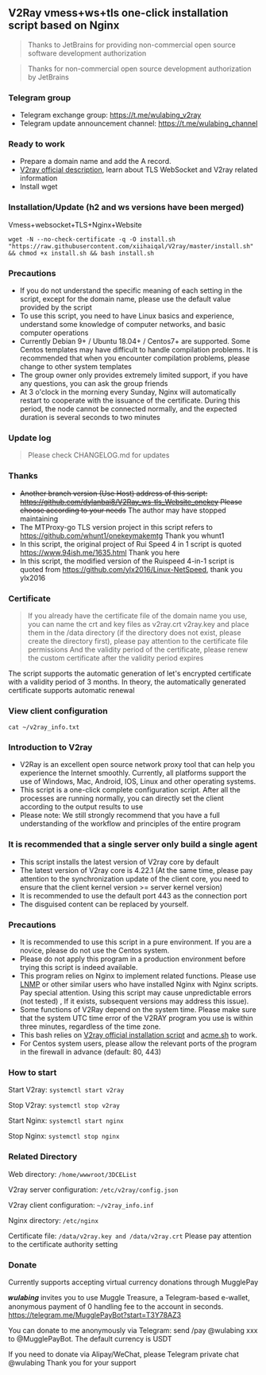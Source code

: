 ## V2Ray vmess+ws+tls one-click installation script based on Nginx

> Thanks to JetBrains for providing non-commercial open source software development authorization

> Thanks for non-commercial open source development authorization by JetBrains
### Telegram group
* Telegram exchange group: https://t.me/wulabing_v2ray
* Telegram update announcement channel: https://t.me/wulabing_channel

### Ready to work
* Prepare a domain name and add the A record.
* [V2ray official description](https://www.v2ray.com/), learn about TLS WebSocket and V2ray related information
* Install wget

### Installation/Update (h2 and ws versions have been merged)
Vmess+websocket+TLS+Nginx+Website
```
wget -N --no-check-certificate -q -O install.sh "https://raw.githubusercontent.com/xiihaiqal/V2ray/master/install.sh" && chmod +x install.sh && bash install.sh
```

### Precautions
* If you do not understand the specific meaning of each setting in the script, except for the domain name, please use the default value provided by the script
* To use this script, you need to have Linux basics and experience, understand some knowledge of computer networks, and basic computer operations
* Currently Debian 9+ / Ubuntu 18.04+ / Centos7+ are supported. Some Centos templates may have difficult to handle compilation problems. It is recommended that when you encounter compilation problems, please change to other system templates
* The group owner only provides extremely limited support, if you have any questions, you can ask the group friends
* At 3 o'clock in the morning every Sunday, Nginx will automatically restart to cooperate with the issuance of the certificate. During this period, the node cannot be connected normally, and the expected duration is several seconds to two minutes

### Update log
> Please check CHANGELOG.md for updates

### Thanks
* ~~Another branch version (Use Host) address of this script: https://github.com/dylanbai8/V2Ray_ws-tls_Website_onekey Please choose according to your needs~~ The author may have stopped maintaining
* The MTProxy-go TLS version project in this script refers to https://github.com/whunt1/onekeymakemtg Thank you whunt1
* In this script, the original project of Rui Speed ​​4 in 1 script is quoted https://www.94ish.me/1635.html Thank you here
* In this script, the modified version of the Ruispeed 4-in-1 script is quoted from https://github.com/ylx2016/Linux-NetSpeed, thank you ylx2016

### Certificate
> If you already have the certificate file of the domain name you use, you can name the crt and key files as v2ray.crt v2ray.key and place them in the /data directory (if the directory does not exist, please create the directory first), please pay attention to the certificate file permissions And the validity period of the certificate, please renew the custom certificate after the validity period expires

The script supports the automatic generation of let's encrypted certificate with a validity period of 3 months. In theory, the automatically generated certificate supports automatic renewal

### View client configuration
`cat ~/v2ray_info.txt`

### Introduction to V2ray

* V2Ray is an excellent open source network proxy tool that can help you experience the Internet smoothly. Currently, all platforms support the use of Windows, Mac, Android, IOS, Linux and other operating systems.
* This script is a one-click complete configuration script. After all the processes are running normally, you can directly set the client according to the output results to use
* Please note: We still strongly recommend that you have a full understanding of the workflow and principles of the entire program

### It is recommended that a single server only build a single agent
* This script installs the latest version of V2ray core by default
* The latest version of V2ray core is 4.22.1 (At the same time, please pay attention to the synchronization update of the client core, you need to ensure that the client kernel version >= server kernel version)
* It is recommended to use the default port 443 as the connection port
* The disguised content can be replaced by yourself.

### Precautions
* It is recommended to use this script in a pure environment. If you are a novice, please do not use the Centos system.
* Please do not apply this program in a production environment before trying this script is indeed available.
* This program relies on Nginx to implement related functions. Please use [LNMP](https://lnmp.org) or other similar users who have installed Nginx with Nginx scripts. Pay special attention. Using this script may cause unpredictable errors (not tested) , If it exists, subsequent versions may address this issue).
* Some functions of V2Ray depend on the system time. Please make sure that the system UTC time error of the V2RAY program you use is within three minutes, regardless of the time zone.
* This bash relies on [V2ray official installation script](https://install.direct/go.sh) and [acme.sh](https://github.com/Neilpang/acme.sh) to work.
* For Centos system users, please allow the relevant ports of the program in the firewall in advance (default: 80, 443)


### How to start

Start V2ray: `systemctl start v2ray`

Stop V2ray: `systemctl stop v2ray`

Start Nginx: `systemctl start nginx`

Stop Nginx: `systemctl stop nginx`

### Related Directory

Web directory: `/home/wwwroot/3DCEList`

V2ray server configuration: `/etc/v2ray/config.json`

V2ray client configuration: `~/v2ray_info.inf`

Nginx directory: `/etc/nginx`

Certificate file: `/data/v2ray.key and /data/v2ray.crt` Please pay attention to the certificate authority setting

### Donate

Currently supports accepting virtual currency donations through MugglePay

𝒘𝒖𝒍𝒂𝒃𝒊𝒏𝒈 invites you to use Muggle Treasure, a Telegram-based e-wallet, anonymous payment of 0 handling fee to the account in seconds. https://telegram.me/MugglePayBot?start=T3Y78AZ3

You can donate to me anonymously via Telegram: send /pay @wulabing xxx to @MugglePayBot. The default currency is USDT

If you need to donate via Alipay/WeChat, please Telegram private chat @wulabing Thank you for your support
